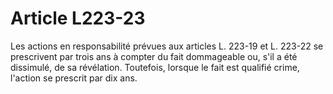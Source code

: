 # Article L223-23

Les actions en responsabilité prévues aux articles L. 223-19 et L. 223-22 se prescrivent par trois ans à compter du fait dommageable ou, s'il a été dissimulé, de sa révélation. Toutefois, lorsque le fait est qualifié crime, l'action se prescrit par dix ans.
